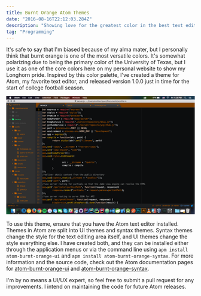 ```yaml
---
title: Burnt Orange Atom Themes
date: "2016-08-16T22:12:03.284Z"
description: "Showing love for the greatest color in the best text editor."
tag: "Programming"
---
```


It's safe to say that I'm biased because of my alma mater, but I personally think that burnt orange is one of the most versatile colors. It's somewhat polarizing due to being the primary color of the University of Texas, but I use it as one of the core colors here on my personal website to show my Longhorn pride. Inspired by this color palette, I've created a theme for Atom, my favorite text editor, and released version 1.0.0 just in time for the start of college football season.

![Atom editor in burnt orange](./atom-burnt-orange-theme.png)

To use this theme, ensure that you have the Atom text editor installed. Themes in Atom are split into UI themes and syntax themes. Syntax themes change the style for the text editing area itself, and UI themes change the style everything else. I have created both, and they can be installed either through the application menus or via the command line using `apm install atom-burnt-orange-ui` and `apm install atom-burnt-orange-syntax`. For more information and the source code, check out the Atom documentation pages for [atom-burnt-orange-ui](https://atom.io/packages/atom-burnt-orange-ui) and [atom-burnt-orange-syntax](https://atom.io/packages/atom-burnt-orange-syntax).

I'm by no means a UI/UX expert, so feel free to submit a pull request for any improvements. I intend on maintaining the code for future Atom releases.
